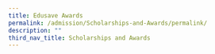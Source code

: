 ```yaml
---
title: Edusave Awards
permalink: /admission/Scholarships-and-Awards/permalink/
description: ""
third_nav_title: Scholarships and Awards
---
```


